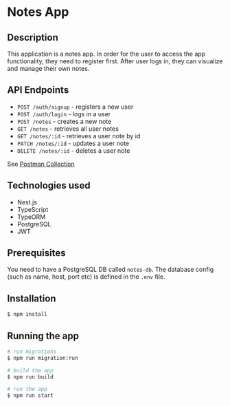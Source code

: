 # Notes App

## Description

This application is a notes app. In order for the user to access the app functionality, they need to register first. After user logs in, they can visualize and manage their own notes.

## API Endpoints

- `POST /auth/signup` - registers a new user
- `POST /auth/login` - logs in a user
- `POST /notes` - creates a new note
- `GET /notes` - retrieves all user notes
- `GET /notes/:id` - retrieves a user note by id
- `PATCH /notes/:id` - updates a user note
- `DELETE /notes/:id` - deletes a user note

See [Postman Collection](resources/Notes%20App.postman_collection.json)

## Technologies used

- Nest.js
- TypeScript
- TypeORM
- PostgreSQL
- JWT

## Prerequisites

You need to have a PostgreSQL DB called `notes-db`. The database config (such as name, host, port etc) is defined in the `.env` file.

## Installation

```bash
$ npm install
```

## Running the app

```bash
# run migrations
$ npm run migration:run

# build the app
$ npm run build

# run the app
$ npm run start
```
